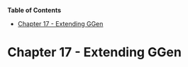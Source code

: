 <!-- START doctoc generated TOC please keep comment here to allow auto update -->
<!-- DON'T EDIT THIS SECTION, INSTEAD RE-RUN doctoc TO UPDATE -->
**Table of Contents**

- [Chapter 17 - Extending GGen](#chapter-17---extending-ggen)

<!-- END doctoc generated TOC please keep comment here to allow auto update -->

# Chapter 17 - Extending GGen
